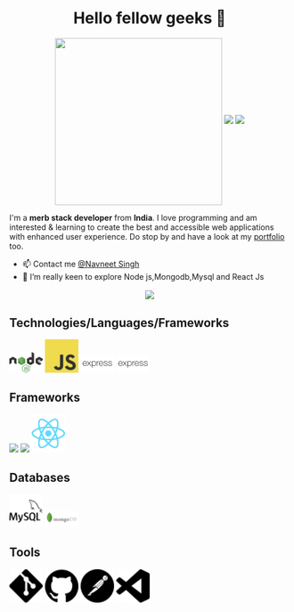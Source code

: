 <!--
**DeepaPrasanna/DeepaPrasanna** is a ✨ _special_ ✨ repository because its `README.md` (this file) appears on your GitHub profile.

Here are some ideas to get you started:

- 🔭 I’m currently working on ...
- 🌱 I’m currently learning ...
- 👯 I’m looking to collaborate on ...
- 🤔 I’m looking for help with ...
- 💬 Ask me about ...
- 📫 How to reach me: ...
- 😄 Pronouns: ...
- ⚡ Fun fact: ...
-->
<h1 align="center">Hello fellow geeks 👋</h1>

<p align="center">
  <img src = "https://github.com/navsingh3211/navsingh3211/blob/master/images/malecodertocat.png" width = "300" height = "300" align = "center">
  <a href="mailto:navsingh3211@gmail.com"><img src = "https://img.shields.io/badge/gmail-%23D14836.svg?&style=for-the-badge&logo=gmail&logoColor=white"></a>   
  <a href="https://www.linkedin.com/in/navneet-singh-a9b5bb1a4/"><img src="https://img.shields.io/badge/linkedin-%230077B5.svg?&style=for-the-badge&logo=linkedin&logoColor=white"/></a>
</p>

I'm a  __merb stack developer__ from __India__. I love programming and am interested & learning to create the best and accessible web applications with enhanced user experience. Do stop by and have a look at my [portfolio](https://portfolio-wine-beta-76.vercel.app/) too. 

* 📫 Contact me [@Navneet Singh](https://www.linkedin.com/in/navneet-singh-a9b5bb1a4/)
* 🔭 I’m really keen to explore Node js,Mongodb,Mysql and React Js
<p align ="center">
<a href="https://github.com/anuraghazra/github-readme-stats">
  <img align="center" src="https://github-readme-stats.vercel.app/api?username=navsingh3211&count_private=true&show_icons=true&theme=shades-of-purple" />
</a>
  </p>
<!--<a href="https://github.com/anuraghazra/convoychat">
  <img align="center" src="https://github-readme-stats.vercel.app/api/pin/?username=anuraghazra&repo=convoychat" />
</a>-->

## Technologies/Languages/Frameworks
<img src="https://github.com/navsingh3211/navsingh3211/blob/main/images/node.svg" width=60>   <img src="https://github.com/navsingh3211/navsingh3211/blob/main/images/js.svg" width=60>   <img src="https://github.com/navsingh3211/navsingh3211/blob/main/images/express.svg" width=60> <img src="https://github.com/navsingh3211/navsingh3211/blob/main/images/express.svg" width=60>



## Frameworks
 <img src="https://github.com/navsingh3211/navsingh3211/blob/main/images/bootstrap.svg" width=60>  <img src="https://github.com/navsingh3211/navsingh3211/blob/main/images/flask.svg" width=60>   <img src="https://github.com/navsingh3211/navsingh3211/blob/main/images/react.svg" width=60> 



## Databases
 <img src="https://github.com/navsingh3211/navsingh3211/blob/main/images/mysql.svg" width=60>  <img src="https://github.com/navsingh3211/navsingh3211/blob/main/images/mongo.svg" width=60>  


## Tools
 <img src="https://github.com/navsingh3211/navsingh3211/blob/main/images/git.svg" width=60>  <img src="https://github.com/navsingh3211/navsingh3211/blob/main/images/github.svg" width=60>  <img src="https://github.com/navsingh3211/navsingh3211/blob/main/images/postman.svg" width=60>  <img src="https://github.com/navsingh3211/navsingh3211/blob/main/images/visualstudiocode.svg" width=60> 





<br/>
<br/>